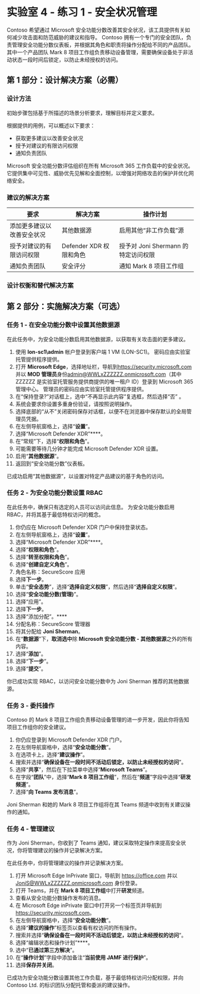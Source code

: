# 实验室 4 - 练习 1 - 安全状况管理

Contoso 希望通过 Microsoft 安全功能分数改善其安全状况，该工具提供有关如何减少攻击面和防范威胁的建议和指导。 Contoso 拥有一个专门的安全团队，负责管理安全功能分数仪表板，并根据其角色和职责将操作分配给不同的产品团队。 其中一个产品团队 Mark 8 项目工作组负责移动设备管理，需要确保设备处于非活动状态一段时间后锁定，以防止未经授权的访问。

## 第 1 部分：设计解决方案（必需）

### 设计方法

初始步骤包括基于所描述的场景分析要求，理解目标并定义要求。

根据提供的用例，可以概述以下要求：

- 获取更多建议以改善安全状况
- 授予对建议的有限访问权限 
- 通知负责团队

Microsoft 安全功能分数评估组织在所有 Microsoft 365 工作负载中的安全状况。 它提供集中可见性、威胁优先见解和全面控制，以增强对网络攻击的保护并优化网络安全。

### 建议的解决方案

|要求|解决方案|操作计划|
|----|----|----|
|添加更多建议以改善安全状况 | 其他数据源 | 启用其他“非工作负载”源 |
|授予对建议的有限访问权限 |Defender XDR 权限和角色 |授予对 Joni Shermann 的特定访问权限 |
|通知负责团队 |安全评分 |通知 Mark 8 项目工作组 |

### 设计权衡和替代解决方案

## 第 2 部分：实施解决方案（可选）

### 任务 1 - 在安全功能分数中设置其他数据源

在此任务中，为安全功能分数启用其他数据源，以获取有关攻击面的更多建议。

1. 使用 **lon-sc1\admin** 帐户登录到客户端 1 VM (LON-SC1)。 密码应由实验室托管提供程序提供。
2. 打开 **Microsoft Edge**，选择地址栏，导航到<https://security.microsoft.com>并以 **MOD 管理员**身份<admin@WWLxZZZZZZ.onmicrosoft.com>（其中 ZZZZZZ 是实验室托管服务提供商提供的唯一租户 ID）登录到 Microsoft 365 管理中心。 管理员的密码应由实验室托管提供程序提供。
3. 在“保持登录?”对话框上，选中“不再显示此内容”复选框，然后选择“否”  。
4. 系统会要求你设置多重身份验证，请按照说明操作。
5. 选择底部的“从不”关闭密码保存对话框，以便不在浏览器中保存默认的全局管理员凭据。
6. 在左侧导航窗格上，选择“**设置**”。
7. 选择“Microsoft Defender XDR”****。
8. 在“常规”下，选择“**权限和角色**”。
9. 可能需要等待几分钟才能完成 Microsoft Defender XDR 设置。
10. 启用“**其他数据源**”。
11. 返回到“安全功能分数”仪表板。

已成功启用“其他数据源”，以设置对特定产品建议的基于角色的访问。

### 任务 2 - 为安全功能分数设置 RBAC

在此任务中，确保只有选定的人员可以访问此信息。 为安全功能分数启用 RBAC，并将其基于最低特权访问的概念。

1. 你仍应在 Microsoft Defender XDR 门户中保持登录状态。
2. 在左侧导航窗格上，选择“**设置**”。
3. 选择“Microsoft Defender XDR”****。
4. 选择“**权限和角色**”。
5. 选择“**转至权限和角色**”。
6. 选择“**创建自定义角色**”。
7. 角色名称：SecureScore 应用
8. 选择**下一步**。
9. 单击“**安全态势**”，选择“**选择自定义权限**”，然后选择“**选择自定义权限**”。
10. 选择“**安全功能分数(管理)**”。
11. 选择“应用”。
12. 选择**下一步**。
13. 选择“添加分配”。****
14. 分配名称：SecureScore 管理器
15. 将其分配给 **Joni Sherman**。 
16. 在“**数据源**”下，**取消选中**除 **Microsoft 安全功能分数 - 其他数据源**之外的所有内容。
17. 选择“**添加**”。
18. 选择“**下一步**”。
19. 选择“**提交**”。

你已成功实现 RBAC，以访问安全功能分数中为 Joni Sherman 推荐的其他数据源。

### 任务 3 - 委托操作

Contoso 的 Mark 8 项目工作组负责移动设备管理的进一步开发，因此你将告知项目工作组你的安全建议。

1. 你仍应登录到 Microsoft Defender XDR 门户。
2. 在左侧导航窗格中，选择“**安全功能分数**”。
3. 在选项卡上，选择“**建议操作**”。
4. 搜索并选择“**确保设备在一段时间不活动后锁定，以防止未经授权的访问**”。
5. 选择“**共享**”，然后在下拉菜单中选择“**Microsoft Teams**”。
6. 在字段“**团队**”中，选择“**Mark 8 项目工作组**”，然后在“**频道**”字段中选择“**研发频道**”。
7. 选择“**向 Teams 发布消息**”。

Joni Sherman 和她的 Mark 8 项目工作组将在其 Teams 频道中收到有关建议操作的通知。

### 任务 4 - 管理建议

作为 Joni Sherman，你收到了 Teams 通知，建议采取特定操作来提高安全状况，你将管理建议的操作并记录解决方案。

在此任务中，你将管理建议的操作并记录解决方案。

1. 打开 Microsoft Edge InPrivate 窗口，导航到 <https://office.com> 并以 <JoniS@WWLxZZZZZZ.onmicrosoft.com> 身份登录。
2. 打开 Teams，并在 **Mark 8 项目工作组**中打开**研发**频道。
3. 查看从安全功能分数操作发布的消息。
4. 在 Microsoft Edge inPrivate 窗口中打开另一个标签页并导航到<https://security.microsoft.com>。
5. 在左侧导航窗格中，选择“**安全功能分数**”。
6. 选择“**建议的操作**”标签页以查看有权访问的所有操作。
7. 搜索并选择“**确保设备在一段时间不活动后锁定，以防止未经授权的访问**”。
8. 选择“编辑状态和操作计划”****。
9. 选中“**已通过第三方解决**”。
10. 在“**操作计划**”字段中添加备注“**当前使用 JAMF 进行保护**”。
11. 选择**保存并关闭**。

已成功为安全功能分数设置其他工作负载，基于最低特权访问分配权限，并向 Contoso Ltd. 的标识团队分配托管和委派的建议操作。
